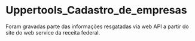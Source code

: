# Uppertools_Cadastro_de_empresas
Foram gravadas parte das informações resgatadas via web API a partir do site do web service da receita federal.
